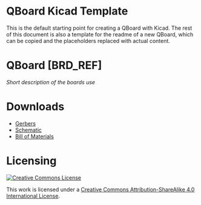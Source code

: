 # QBoard Kicad Template

This is the default starting point for creating a QBoard with Kicad. The rest of this document is 
also a template for the readme of a new QBoard, which can be copied and the placeholders replaced
with actual content.

# QBoard [BRD_REF]

*Short description of the boards use*

# Downloads

* <a href="releases/latest/gerbers.zip">Gerbers</a>
* <a href="releases/latest/schematic.pdf">Schematic</a>
* <a href="releases/latest/bom.csv">Bill of Materials</a>

# Licensing

<a rel="license" href="http://creativecommons.org/licenses/by-sa/4.0/"><img alt="Creative Commons License" style="border-width:0" src="https://i.creativecommons.org/l/by-sa/4.0/88x31.png" /></a>

This work is licensed under a [Creative Commons Attribution-ShareAlike 4.0 International License](http://creativecommons.org/licenses/by-sa/4.0/).
